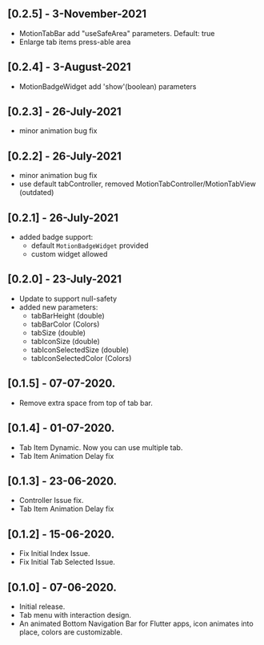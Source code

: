 ## [0.2.5] - 3-November-2021
* MotionTabBar add "useSafeArea" parameters. Default: true
* Enlarge tab items press-able area

## [0.2.4] - 3-August-2021

* MotionBadgeWidget add 'show'(boolean) parameters

## [0.2.3] - 26-July-2021

* minor animation bug fix

## [0.2.2] - 26-July-2021

* minor animation bug fix
* use default tabController, removed MotionTabController/MotionTabView (outdated)

## [0.2.1] - 26-July-2021


* added badge support:
    * default `MotionBadgeWidget` provided
    * custom widget allowed

## [0.2.0] - 23-July-2021


* Update to support null-safety
* added new parameters:
    * tabBarHeight (double)
    * tabBarColor (Colors)
    * tabSize (double)
    * tabIconSize (double)
    * tabIconSelectedSize (double)
    * tabIconSelectedColor (Colors)

## [0.1.5] - 07-07-2020.

* Remove extra space from top of tab bar.

## [0.1.4] - 01-07-2020.

* Tab Item Dynamic. Now you can use multiple tab.
* Tab Item Animation Delay fix

## [0.1.3] - 23-06-2020.

* Controller Issue fix.
* Tab Item Animation Delay fix

## [0.1.2] - 15-06-2020.

* Fix Initial Index Issue.
* Fix Initial Tab Selected Issue.

## [0.1.0] - 07-06-2020.

* Initial release.
* Tab menu with interaction design.
* An animated Bottom Navigation Bar for Flutter apps, icon animates into place, colors are customizable.
